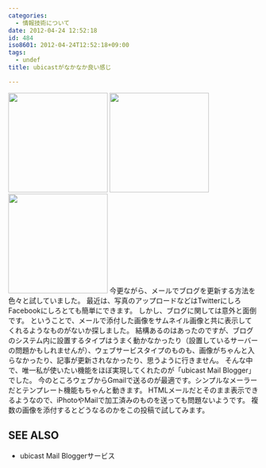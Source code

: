 ```yaml
---
categories:
  - 情報技術について
date: 2012-04-24 12:52:18
id: 484
iso8601: 2012-04-24T12:52:18+09:00
tags:
  - undef
title: ubicastがなかなか良い感じ

---
```


<a href="http://www.nqou.net/images/2012-04-23%2017.00.47_1335239563162.jpg" title="2012-04-23 17.00.47.jpg"><img src="http://www.nqou.net/images/2012-04-23%2017.00.47_1335239563162.jpg" width="200" /></a>
<a href="http://www.nqou.net/images/2012-04-23%2017.00.17_1335239564023.jpg" title="2012-04-23 17.00.17.jpg"><img src="http://www.nqou.net/images/2012-04-23%2017.00.17_1335239564023.jpg" width="200" /></a>
<a href="http://www.nqou.net/images/2012-04-23%2016.20.10_1335239564394.jpg" title="2012-04-23 16.20.10.jpg"><img src="http://www.nqou.net/images/2012-04-23%2016.20.10_1335239564394.jpg" width="200" /></a>
今更ながら、メールでブログを更新する方法を色々と試していました。
最近は、写真のアップロードなどはTwitterにしろFacebookにしろとても簡単にできます。
しかし、ブログに関しては意外と面倒です。
ということで、メールで添付した画像をサムネイル画像と共に表示してくれるようなものがないか探しました。
結構あるのはあったのですが、ブログのシステム内に設置するタイプはうまく動かなかったり（設置しているサーバーの問題かもしれませんが）、ウェブサービスタイプのものも、画像がちゃんと入らなかったり、記事が更新されなかったり、思うように行きません。
そんな中で、唯一私が使いたい機能をほぼ実現してくれたのが「ubicast Mail Blogger」でした。
今のところウェブからGmailで送るのが最適です。シンプルなメーラーだとテンプレート機能もちゃんと動きます。
HTMLメールだとそのまま表示できるようなので、iPhotoやMailで加工済みのものを送っても問題ないようです。
複数の画像を添付するとどうなるのかをこの投稿で試してみます。
<div id="see_also"><h2>SEE ALSO</h2><ul><li>ubicast Mail Bloggerサービス</li></ul></div>
    	